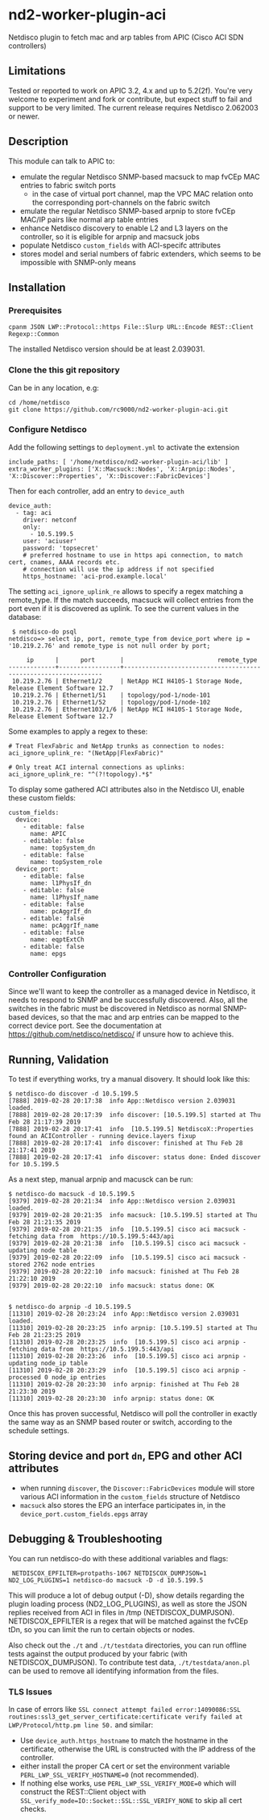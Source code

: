 # nd2-worker-plugin-aci

Netdisco plugin to fetch mac and arp tables from APIC (Cisco ACI SDN controllers)

## Limitations

Tested or reported to work on APIC 3.2, 4.x and up to 5.2(2f). You're very welcome to experiment and fork or contribute, but expect stuff to fail and support to be very limited. The current release requires Netdisco 2.062003 or newer.

## Description

This module can talk to APIC to:

* emulate the regular Netdisco SNMP-based macsuck to map fvCEp MAC entries to fabric switch ports
  * in the case of virtual port channel, map the VPC MAC relation onto the corresponding port-channels on the fabric switch
* emulate the regular Netdisco SNMP-based arpnip to store fvCEp MAC/IP pairs like normal arp table entries  
* enhance Netdisco discovery to enable L2 and L3 layers on the controller, so it is eligible for arpnip and macsuck jobs
* populate Netdisco `custom_fields` with ACI-specifc attributes
* stores model and serial numbers of fabric extenders, which seems to be impossible with SNMP-only means

## Installation

### Prerequisites

    cpanm JSON LWP::Protocol::https File::Slurp URL::Encode REST::Client Regexp::Common

The installed Netdisco version should be at least 2.039031.

### Clone the this git repository

Can be in any location, e.g: 

    cd /home/netdisco 
    git clone https://github.com/rc9000/nd2-worker-plugin-aci.git

### Configure Netdisco

Add the following settings to `deployment.yml` to activate the extension

    include_paths: [ '/home/netdisco/nd2-worker-plugin-aci/lib' ]
    extra_worker_plugins: ['X::Macsuck::Nodes', 'X::Arpnip::Nodes', 'X::Discover::Properties', 'X::Discover::FabricDevices']

Then for each controller, add an entry to `device_auth` 

    device_auth:
      - tag: aci
        driver: netconf
        only:
          - 10.5.199.5 
        user: 'aciuser'
        password: 'topsecret'
        # preferred hostname to use in https api connection, to match cert, cnames, AAAA records etc.
        # connection will use the ip address if not specified
        https_hostname: 'aci-prod.example.local'

The setting `aci_ignore_uplink_re` allows to specify a regex matching a remote_type. If the match succeeds, macsuck will collect entries from the port even if it is discovered as uplink. To see the current values in the database:

     $ netdisco-do psql
    netdisco=> select ip, port, remote_type from device_port where ip =  '10.219.2.76' and remote_type is not null order by port;
    
         ip      |      port       |                          remote_type
    -------------+-----------------+----------------------------------------------------------------
     10.219.2.76 | Ethernet1/2     | NetApp HCI H410S-1 Storage Node, Release Element Software 12.7
     10.219.2.76 | Ethernet1/51    | topology/pod-1/node-101
     10.219.2.76 | Ethernet1/52    | topology/pod-1/node-102
     10.219.2.76 | Ethernet103/1/6 | NetApp HCI H410S-1 Storage Node, Release Element Software 12.7

Some examples to apply a regex to these:

```
# Treat FlexFabric and NetApp trunks as connection to nodes:
aci_ignore_uplink_re: "(NetApp|FlexFabric)"

# Only treat ACI internal connections as uplinks:
aci_ignore_uplink_re: "^(?!topology).*$"

````

To display some gathered ACI attributes also in the Netdisco UI, enable these custom fields:

    custom_fields:
      device:
        - editable: false
          name: APIC
        - editable: false
          name: topSystem_dn
        - editable: false
          name: topSystem_role
      device_port:
        - editable: false
          name: l1PhysIf_dn
        - editable: false
          name: l1PhysIf_name
        - editable: false
          name: pcAggrIf_dn
        - editable: false
          name: pcAggrIf_name
        - editable: false
          name: eqptExtCh
        - editable: false
          name: epgs
    

### Controller Configuration

Since we'll want to keep the controller as a managed device in Netdisco, it needs to respond to SNMP and be successfully discovered. Also, all the switches in the fabric must be discovered in Netdisco as normal SNMP-based devices, so that the mac and arp entries can be mapped to the correct device port. See the documentation at https://github.com/netdisco/netdisco/ if unsure how to achieve this. 

## Running, Validation 

To test if everything works, try a manual disovery. It should look like this:

    $ netdisco-do discover -d 10.5.199.5
    [7888] 2019-02-28 20:17:38  info App::Netdisco version 2.039031 loaded.
    [7888] 2019-02-28 20:17:39  info discover: [10.5.199.5] started at Thu Feb 28 21:17:39 2019
    [7888] 2019-02-28 20:17:41  info  [10.5.199.5] NetdiscoX::Properties found an ACIController - running device.layers fixup
    [7888] 2019-02-28 20:17:41  info discover: finished at Thu Feb 28 21:17:41 2019
    [7888] 2019-02-28 20:17:41  info discover: status done: Ended discover for 10.5.199.5

As a next step, manual arpnip and macusck can be run:

    $ netdisco-do macsuck -d 10.5.199.5
    [9379] 2019-02-28 20:21:34  info App::Netdisco version 2.039031 loaded.
    [9379] 2019-02-28 20:21:35  info macsuck: [10.5.199.5] started at Thu Feb 28 21:21:35 2019
    [9379] 2019-02-28 20:21:35  info  [10.5.199.5] cisco aci macsuck - fetching data from  https://10.5.199.5:443/api
    [9379] 2019-02-28 20:21:38  info  [10.5.199.5] cisco aci macsuck - updating node table
    [9379] 2019-02-28 20:22:09  info  [10.5.199.5] cisco aci macsuck - stored 2762 node entries
    [9379] 2019-02-28 20:22:10  info macsuck: finished at Thu Feb 28 21:22:10 2019
    [9379] 2019-02-28 20:22:10  info macsuck: status done: OK


    $ netdisco-do arpnip -d 10.5.199.5
    [11310] 2019-02-28 20:23:24  info App::Netdisco version 2.039031 loaded.
    [11310] 2019-02-28 20:23:25  info arpnip: [10.5.199.5] started at Thu Feb 28 21:23:25 2019
    [11310] 2019-02-28 20:23:25  info  [10.5.199.5] cisco aci arpnip - fetching data from  https://10.5.199.5:443/api
    [11310] 2019-02-28 20:23:26  info  [10.5.199.5] cisco aci arpnip - updating node_ip table
    [11310] 2019-02-28 20:23:29  info  [10.5.199.5] cisco aci arpnip - processed 0 node_ip entries
    [11310] 2019-02-28 20:23:30  info arpnip: finished at Thu Feb 28 21:23:30 2019
    [11310] 2019-02-28 20:23:30  info arpnip: status done: OK

Once this has proven successful, Netdisco will poll the controller in exactly the same way as an SNMP based router or switch, according to the schedule settings.  

## Storing device and port `dn`, EPG and other ACI attributes

 * when running `discover`, the `Discover::FabricDevices` module will store various ACI information in the `custom_fields` structure of Netdisco 
 * `macsuck` also stores the EPG an interface participates in, in the `device_port.custom_fields.epgs` array


## Debugging & Troubleshooting

You can run netdisco-do with these additional variables and flags:

     NETDISCOX_EPFILTER=protpaths-1067 NETDISCOX_DUMPJSON=1 ND2_LOG_PLUGINS=1 netdisco-do macsuck -D -d 10.5.199.5 

This will produce a lot of debug output (-D), show details regarding the plugin loading process (ND2\_LOG\_PLUGINS), as well as store the JSON replies received from ACI in files in /tmp (NETDISCOX\_DUMPJSON). NETDISCOX\_EPFILTER is a regex that will be matched against the fvCEp tDn, so you can limit the run to certain objects or nodes.

Also check out the `./t` and  `./t/testdata` directories, you can run offline tests against the output produced by your fabric (with NETDISCOX\_DUMPJSON). To contribute test data, `./t/testdata/anon.pl` can be used to remove all identifying information from the files.

### TLS Issues

In case of errors like `SSL connect attempt failed error:14090086:SSL routines:ssl3_get_server_certificate:certificate verify failed at LWP/Protocol/http.pm line 50.` and similar: 

  * Use `device_auth.https_hostname` to match the hostname in the certificate, otherwise the URL is constructed with the IP address of the controller. 
  * either install the proper CA cert or set the environment variable `PERL_LWP_SSL_VERIFY_HOSTNAME=0` (not recommended). 
  * If nothing else works, use `PERL_LWP_SSL_VERIFY_MODE=0` which will construct the REST::Client object with ` SSL_verify_mode=IO::Socket::SSL::SSL_VERIFY_NONE` to skip all cert checks.




